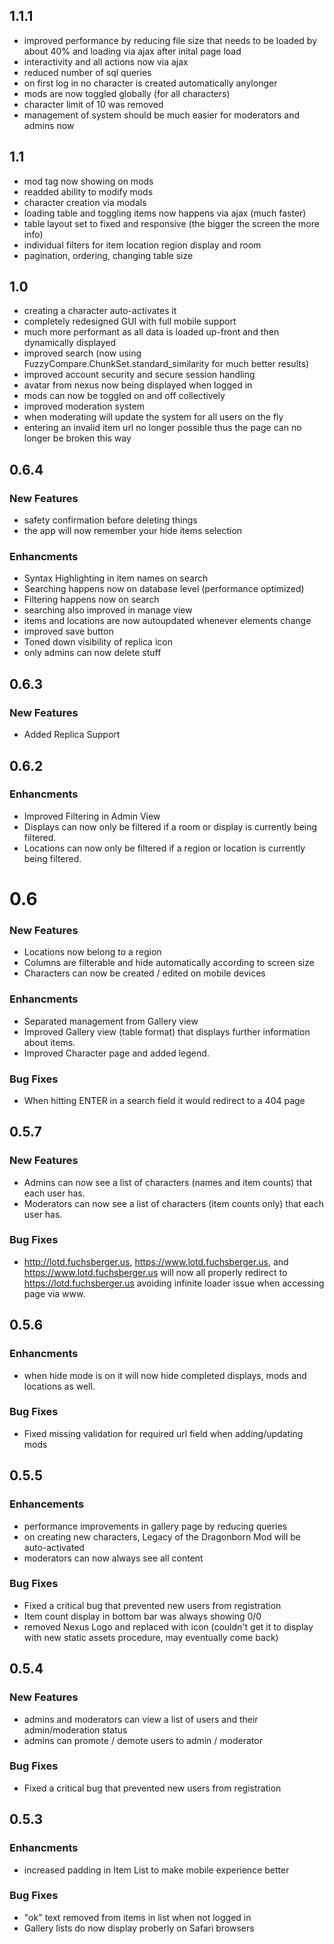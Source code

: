 ## 1.1.1
  - improved performance by reducing file size that needs to be loaded by about 40% and loading via ajax after inital page load
  - interactivity and all actions now via ajax
  - reduced number of sql queries
  - on first log in no character is created automatically anylonger
  - mods are now toggled globally (for all characters)
  - character limit of 10 was removed
  - management of system should be much easier for moderators and admins now

## 1.1
  - mod tag now showing on mods
  - readded ability to modify mods
  - character creation via modals
  - loading table and toggling items now happens via ajax (much faster)
  - table layout set to fixed and responsive (the bigger the screen the more info)
  - individual filters for item location region display and room
  - pagination, ordering, changing table size

## 1.0
  - creating a character auto-activates it
  - completely redesigned GUI with full mobile support
  - much more performant as all data is loaded up-front and then dynamically displayed
  - improved search (now using FuzzyCompare.ChunkSet.standard_similarity for much better results)
  - improved account security and secure session handling
  - avatar from nexus now being displayed when logged in
  - mods can now be toggled on and off collectively
  - improved moderation system
  - when moderating will update the system for all users on the fly
  - entering an invalid item url no longer possible thus the page can no longer be broken this way


## 0.6.4

### New Features
  - safety confirmation before deleting things
  - the app will now remember your hide items selection

### Enhancments
  - Syntax Highlighting in item names on search
  - Searching happens now on database level (performance optimized)
  - Filtering happens now on search
  - searching also improved in manage view
  - items and locations are now autoupdated whenever elements change
  - improved save button
  - Toned down visibility of replica icon
  - only admins can now delete stuff

## 0.6.3

### New Features
  - Added Replica Support

## 0.6.2

### Enhancments
  - Improved Filtering in Admin View
  - Displays can now only be filtered if a room or display is currently being filtered.
  - Locations can now only be filtered if a region or location is currently being filtered.

# 0.6

### New Features
  - Locations now belong to a region
  - Columns are filterable and hide automatically according to screen size
  - Characters can now be created / edited on mobile devices

### Enhancments
  - Separated management from Gallery view
  - Improved Gallery view (table format) that displays further information about items.
  - Improved Character page and added legend.

### Bug Fixes
  - When hitting ENTER in a search field it would redirect to a 404 page



## 0.5.7

### New Features
  - Admins can now see a list of characters (names and item counts) that each user has.
  - Moderators can now see a list of characters (item counts only) that each user has.

### Bug Fixes
  - http://lotd.fuchsberger.us, https://www.lotd.fuchsberger.us, and https://www.lotd.fuchsberger.us will now all properly redirect to https://lotd.fuchsberger.us avoiding infinite loader issue when accessing page via www.

## 0.5.6

### Enhancments
  - when hide mode is on it will now hide completed displays, mods and locations as well.

### Bug Fixes
  - Fixed missing validation for required url field when adding/updating mods

## 0.5.5

### Enhancements
  - performance improvements in gallery page by reducing queries
  - on creating new characters, Legacy of the Dragonborn Mod will be auto-activated
  - moderators can now always see all content

### Bug Fixes
  - Fixed a critical bug that prevented new users from registration
  - Item count display in bottom bar was always showing 0/0
  - removed Nexus Logo and replaced with icon (couldn't get it to display with new static assets procedure, may eventually come back)

## 0.5.4

### New Features
  - admins and moderators can view a list of users and their admin/moderation status
  - admins can promote / demote users to admin / moderator

### Bug Fixes
  - Fixed a critical bug that prevented new users from registration

## 0.5.3

### Enhancments
  - increased padding in Item List to make mobile experience better

### Bug Fixes
  - "ok" text removed from items in list when not logged in
  - Gallery lists do now display proberly on Safari browsers
